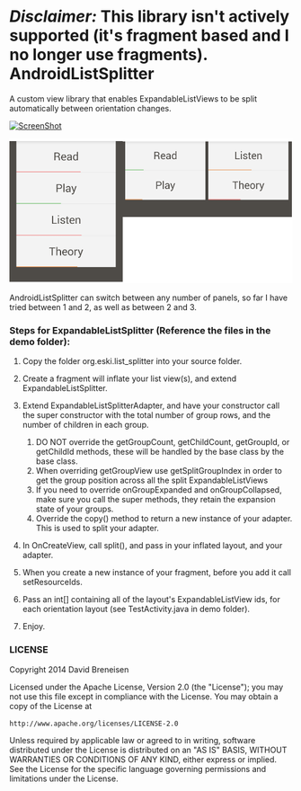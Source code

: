 *Disclaimer:* This library isn't actively supported (it's fragment based and I no longer use fragments).
AndroidListSplitter
===================

A custom view library that enables ExpandableListViews to be split automatically between orientation changes.

[![ScreenShot](https://raw.github.com/eskimoapps/AndroidListSplitter/master/screenshots/youtube_image.png)](http://youtu.be/_YH4ca8sqWU)


![Screenshot](screenshots/combined.png)



AndroidListSplitter can switch between any number of panels, so far I have tried between 1 and 2, as well as between 2 and 3.

### Steps for ExpandableListSplitter (Reference the files in the demo folder):


1. Copy the folder org.eski.list_splitter into your source folder.

2. Create a fragment will inflate your list view(s), and extend ExpandableListSplitter.

3. Extend ExpandableListSplitterAdapter, and have your constructor call the super constructor with the total number of group rows, and the number of children in each group.
   1. DO NOT override the getGroupCount, getChildCount, getGroupId, or getChildId methods, these will be handled by the base class by the base class.
   2. When overriding getGroupView use getSplitGroupIndex in order to get the group position across all the split ExpandableListViews
   3. If you need to override onGroupExpanded and onGroupCollapsed, make sure you call the super methods, they retain the expansion state of your groups.
   4. Override the copy() method to return a new instance of your adapter.  This is used to split your adapter.

4. In OnCreateView, call split(), and pass in your inflated layout, and your adapter.

5. When you create a new instance of your fragment, before you add it call setResourceIds.
  1. Pass an int[] containing all of the layout's ExpandableListView ids, for each orientation layout (see TestActivity.java in demo folder).

6. Enjoy.








### LICENSE

Copyright 2014 David Breneisen

Licensed under the Apache License, Version 2.0 (the "License");
you may not use this file except in compliance with the License.
You may obtain a copy of the License at

    http://www.apache.org/licenses/LICENSE-2.0

Unless required by applicable law or agreed to in writing, software
distributed under the License is distributed on an "AS IS" BASIS,
WITHOUT WARRANTIES OR CONDITIONS OF ANY KIND, either express or implied.
See the License for the specific language governing permissions and
limitations under the License.
